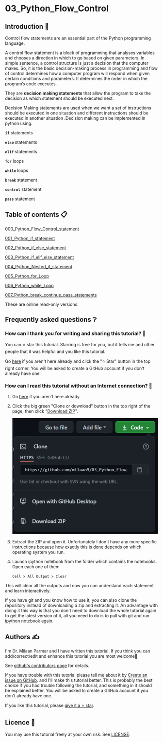# 03_Python_Flow_Control

## Introduction 👋

Control flow statements are an essential part of the Python programming language.

A control flow statement is a block of programming that analyses variables and chooses a direction in which to go based on given parameters. In simple sentence, a control structure is just a decision that the computer makes. So, it is the basic decision-making process in programming and flow of control determines how a computer program will respond when given certain conditions and parameters. It determines the  order in which the program’s code executes.

They are **decision making statements** that allow the program to take the decision as which statement should be executed next.

Decision Making statements are used when we want a set of instructions should be executed in one situation and different instructions should be executed in another situation .Decision making can be implemented in python using:

**`if`** statements

**`else`** statements

**`elif`** statements

**`for`** loops

**`while`** loops

**`break`** statement

**`control`** statement

**`pass`** statement


## Table of contents 📋


[000_Python_Flow_Control_statement](https://github.com/milaan9/03_Python_Flow_Control/blob/main/000_Python_Flow_Control_statement%20.ipynb)


[001_Python_if_statement](https://github.com/milaan9/03_Python_Flow_Control/blob/main/001_Python_if_statement.ipynb)


[002_Python_if_else_statement](https://github.com/milaan9/03_Python_Flow_Control/blob/main/002_Python_if_else_statement.ipynb)


[003_Python_if_elif_else_statement](https://github.com/milaan9/03_Python_Flow_Control/blob/main/003_Python_if_elif_else_statement%20.ipynb)


[004_Python_Nested_if_statement](https://github.com/milaan9/03_Python_Flow_Control/blob/main/004_Python_Nested_if_statement.ipynb)


[005_Python_for_Loop](https://github.com/milaan9/03_Python_Flow_Control/blob/main/005_Python_for_Loop.ipynb)


[006_Python_while_Loop](https://github.com/milaan9/03_Python_Flow_Control/blob/main/006_Python_while_Loop.ipynb)


[007_Python_break_continue_pass_statements](https://github.com/milaan9/03_Python_Flow_Control/blob/main/007_Python_break_continue_pass_statements.ipynb)


These are online read-only versions.


## Frequently asked questions ❔

### How can I thank you for writing and sharing this tutorial? 🌷

You can ⭐ star this tutorial. Starring is free for you, but it tells me and other people that it was helpful and you like this tutorial.

Go [here](https://github.com/milaan9/03_Python_Flow_Control) if you aren't here already and click the "⭐ Star" button in the top right corner. You will be asked to create a GitHub account if you don't already have one.

### How can I read this tutorial without an Internet connection? 🤔

1. Go [here](https://github.com/milaan9/03_Python_Flow_Control) if you aren't here already.
    
2. Click the big green "Clone or download" button in the top right of the page, then click "[Download ZIP](https://github.com/milaan9/03_Python_Flow_Control/archive/refs/heads/main.zip)".

    ![Download ZIP](img/dnld_rep.png)

3. Extract the ZIP and open it. Unfortunately I don't have any more specific instructions because how exactly this is done depends on which operating system you run.
    
4. Launch ipython notebook from the folder which contains the notebooks. Open each one of them
  
    `Cell > All Output > Clear`
    
This will clear all the outputs and now you can understand each statement and learn interactively.

If you have git and you know how to use it, you can also clone the repository instead of downloading a zip and extracting it. An advantage with doing it this way is that you don't need to download the whole tutorial again to get the latest version of it, all you need to do is to pull with git and run ipython notebook again.


## Authors ✍️

I'm Dr. Milaan Parmar and I have written this tutorial. If you think you can add/correct/edit and enhance this tutorial you are most welcome🙏

See [github's contributors page](https://github.com/milaan9/03_Python_Flow_Control/graphs/contributors) for details.

If you have trouble with this tutorial please tell me about it by [Create an issue on GitHub](https://github.com/milaan9/03_Python_Flow_Control/issues/new). and I'll make this tutorial better. This is probably the best choice if you had trouble following the tutorial, and something in it should be explained better. You will be asked to create a GitHub account if you don't already have one.

If you like this tutorial, please [give it a ⭐ star](./README.md#how-can-i-thank-you-for-writing-and-sharing-this-tutorial).


## Licence 📜

You may use this tutorial freely at your own risk. See [LICENSE](./LICENSE).
